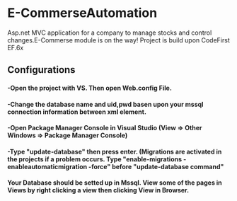 # E-CommerseAutomation
Asp.net MVC application for a company to manage stocks and control changes.E-Commerse module is on the way!
Project is build upon CodeFirst EF.6x

## Configurations  
#### -Open the project with VS. Then open Web.config File.
#### -Change the database name and uid,pwd basen upon your mssql connection information between <connectionStrings> <connectionStrings/> xml element.
#### -Open Package Manager Console in Visual Studio (View => Other Windows => Package Manager Console)
#### -Type "update-database" then press enter. (Migrations are activated in the projects if a problem occurs. Type "enable-migrations -enableautomaticmigration -force" before "update-database command"
#### Your Database should be setted up in Mssql. View some of the pages in Views by right clicking a view then clicking View in Browser.
